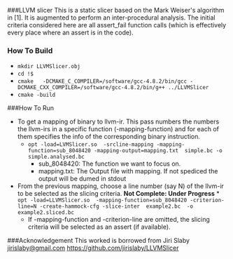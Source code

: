 ###LLVM slicer
This is a static slicer based on the Mark Weiser's algorithm in [1]. It is
augmented to perform an inter-procedural analysis. The initial criteria
considered here are all assert_fail function calls (which is effectively every
place where an assert is in the code).

### How To Build
  - `mkdir LLVMSlicer.obj`
  - `cd !$`
  - `cmake   -DCMAKE_C_COMPILER=/software/gcc-4.8.2/bin/gcc -DCMAKE_CXX_COMPILER=/software/gcc-4.8.2/bin/g++ ../LLVMSlicer`
  - `cmake -build`

###How To Run
  - To get a mapping of binary to llvm-ir. This pass numbers the numbers the llvm-irs in a specific function (-mapping-function) and for each of them
    specifies the info of the corresponding binary instruction.
    * `opt -load=LVMSlicer.so  -srcline-mapping -mapping-function=sub_8048420 -mapping-output=mapping.txt  simple.bc -o simple.analysed.bc` 
      * sub_8048420: The function we want to focus on.
      * mapping.txt: The Output file with mapping. If not spediced the output will be dumed in stdout
  -  From the previous mapping, choose a line number (say N) of the llvm-ir to be selected as the slicing criteria. __Not Complete: Under Progress__
    * `opt -load=LLVMSlicer.so  -mapping-function=sub_8048420 -criterion-line=N -create-hammock-cfg -slice-inter  example2.bc  -o example2.sliced.bc`
      * If -mapping-function and -criterion-line are omitted, the slicing criteria will be selected as an assert (if available).



###Acknowledgement
This worked is borrowed from 
Jiri Slaby <jirislaby@gmail.com>
https://github.com/jirislaby/LLVMSlicer
